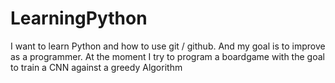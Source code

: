# LearningPython
I want to learn Python and how to use git / github.
And my goal is to improve as a programmer.
    At the moment I try to program a boardgame with the goal
    to train a CNN against a greedy Algorithm
